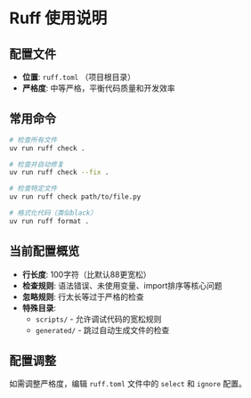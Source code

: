 # Ruff 使用说明

## 配置文件
- **位置**: `ruff.toml` （项目根目录）
- **严格度**: 中等严格，平衡代码质量和开发效率

## 常用命令

```bash
# 检查所有文件
uv run ruff check .

# 检查并自动修复
uv run ruff check --fix .

# 检查特定文件
uv run ruff check path/to/file.py

# 格式化代码（类似black）
uv run ruff format .
```

## 当前配置概览

- **行长度**: 100字符（比默认88更宽松）
- **检查规则**: 语法错误、未使用变量、import排序等核心问题
- **忽略规则**: 行太长等过于严格的检查
- **特殊目录**: 
  - `scripts/` - 允许调试代码的宽松规则
  - `generated/` - 跳过自动生成文件的检查

## 配置调整

如需调整严格度，编辑 `ruff.toml` 文件中的 `select` 和 `ignore` 配置。